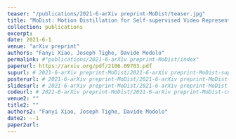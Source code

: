 ```yaml
---
teaser: "/publications/2021-6-arXiv preprint-MoDist/teaser.jpg"
title: "MoDist: Motion Distillation for Self-supervised Video Representation Learning"
collection: publications
excerpt: 
date: 2021-6-1
venue: "arXiv preprint"
authors: "Fanyi Xiao, Joseph Tighe, Davide Modolo"
permalink: #"publications/2021-6-arXiv preprint-MoDist/index"
paperurl: https://arxiv.org/pdf/2106.09703.pdf
supurl: # 2021-6-arXiv preprint-MoDist/2021-6-arXiv preprint-MoDist-sup.pdf
posterurl: # 2021-6-arXiv preprint-MoDist/2021-6-arXiv preprint-MoDist-poster.pdf
slidesurl: # 2021-6-arXiv preprint-MoDist/2021-6-arXiv preprint-MoDist-slides.pdf
codeurl: # 2021-6-arXiv preprint-MoDist/2021-6-arXiv preprint-MoDist-code.zip
venue2: ""
title2: ""
authors2: "Fanyi Xiao, Joseph Tighe, Davide Modolo"
date2: --1
paper2url: 
---
```



